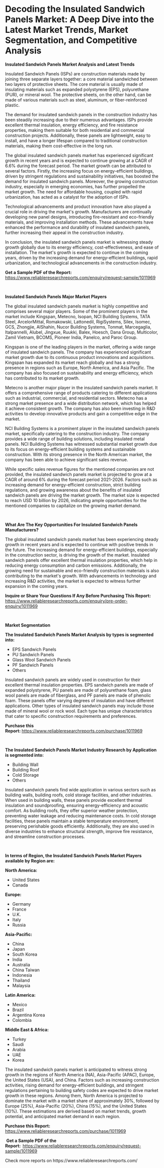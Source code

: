 <p><h1>Decoding the Insulated Sandwich Panels Market: A Deep Dive into the Latest Market Trends, Market Segmentation, and Competitive Analysis</h1></p><p><strong>Insulated Sandwich Panels Market Analysis and Latest Trends</strong></p>
<p><p>Insulated Sandwich Panels (ISPs) are construction materials made by joining three separate layers together: a core material sandwiched between two layers of protective sheets. The core material is usually made of insulating materials such as expanded polystyrene (EPS), polyurethane (PUR), or mineral wool. The protective sheets, on the other hand, can be made of various materials such as steel, aluminum, or fiber-reinforced plastic.</p><p>The demand for insulated sandwich panels in the construction industry has been steadily increasing due to their numerous advantages. ISPs provide excellent thermal insulation, energy efficiency, and fire resistance properties, making them suitable for both residential and commercial construction projects. Additionally, these panels are lightweight, easy to install, and have a longer lifespan compared to traditional construction materials, making them cost-effective in the long run.</p><p>The global insulated sandwich panels market has experienced significant growth in recent years and is expected to continue growing at a CAGR of 6.6% during the forecast period. The market growth can be attributed to several factors. Firstly, the increasing focus on energy-efficient buildings, driven by stringent regulations and sustainability initiatives, has boosted the demand for insulated sandwich panels. Moreover, the growing construction industry, especially in emerging economies, has further propelled the market growth. The need for affordable housing, coupled with rapid urbanization, has acted as a catalyst for the adoption of ISPs.</p><p>Technological advancements and product innovation have also played a crucial role in driving the market's growth. Manufacturers are continually developing new panel designs, introducing fire-resistant and eco-friendly materials, and improving installation methods. These advancements have enhanced the performance and durability of insulated sandwich panels, further increasing their appeal in the construction industry.</p><p>In conclusion, the insulated sandwich panels market is witnessing steady growth globally due to its energy efficiency, cost-effectiveness, and ease of installation. The market's growth is expected to continue in the coming years, driven by the increasing demand for energy-efficient buildings, rapid urbanization, and technological advancements in the construction industry.</p></p>
<p><strong>Get a Sample PDF of the Report:&nbsp;</strong> <a href="https://www.reliableresearchreports.com/enquiry/request-sample/1011969">https://www.reliableresearchreports.com/enquiry/request-sample/1011969</a></p>
<p>&nbsp;</p>
<p><strong>Insulated Sandwich Panels Major Market Players</strong></p>
<p><p>The global insulated sandwich panels market is highly competitive and comprises several major players. Some of the prominent players in the market include Kingspan, Metecno, Isopan, NCI Building Systems, TATA Steel, ArcelorMittal, Romakowski, Lattonedil, RigiSystems, Silex, Isomec, GCS, Zhongjie, AlShahin, Nucor Building Systems, Tonmat, Marcegaglia, Italpannelli, Alubel, Jingxue, Ruukki, Balex, Hoesch, Dana Group, Multicolor, Zamil Vietnam, BCOMS, Pioneer India, Panelco, and Paroc Group.</p><p>Kingspan is one of the leading players in the market, offering a wide range of insulated sandwich panels. The company has experienced significant market growth due to its continuous product innovations and acquisitions. Kingspan has expanded its market reach globally and has a strong presence in regions such as Europe, North America, and Asia Pacific. The company has also focused on sustainability and energy efficiency, which has contributed to its market growth.</p><p>Metecno is another major player in the insulated sandwich panels market. It offers a comprehensive range of products catering to different applications such as industrial, commercial, and residential sectors. Metecno has a strong market presence and a wide distribution network, which has helped it achieve consistent growth. The company has also been investing in R&D activities to develop innovative products and gain a competitive edge in the market.</p><p>NCI Building Systems is a prominent player in the insulated sandwich panels market, specifically catering to the construction industry. The company provides a wide range of building solutions, including insulated metal panels. NCI Building Systems has witnessed substantial market growth due to its focus on energy-efficient building systems and sustainable construction. With its strong presence in the North American market, the company has been able to achieve significant sales revenue.</p><p>While specific sales revenue figures for the mentioned companies are not provided, the insulated sandwich panels market is projected to grow at a CAGR of around 6% during the forecast period 2021-2026. Factors such as increasing demand for energy-efficient construction, strict building regulations, and growing awareness about the benefits of insulated sandwich panels are driving the market growth. The market size is expected to reach USD 10 billion by 2026, indicating ample opportunities for the mentioned companies to capitalize on the growing market demand.</p></p>
<p>&nbsp;</p>
<p><strong>What Are The Key Opportunities For Insulated Sandwich Panels Manufacturers?</strong></p>
<p><p>The global insulated sandwich panels market has been experiencing steady growth in recent years and is expected to continue with positive trends in the future. The increasing demand for energy-efficient buildings, especially in the construction sector, is driving the growth of the market. Insulated sandwich panels offer excellent thermal insulation properties, which help in reducing energy consumption and carbon emissions. Additionally, the growing need for sustainable and eco-friendly construction materials is also contributing to the market's growth. With advancements in technology and increasing R&D activities, the market is expected to witness further expansion in the coming years.</p></p>
<p><strong>Inquire or Share Your Questions If Any Before Purchasing This Report:</strong> <a href="https://www.reliableresearchreports.com/enquiry/pre-order-enquiry/1011969">https://www.reliableresearchreports.com/enquiry/pre-order-enquiry/1011969</a></p>
<p>&nbsp;</p>
<p><strong>Market Segmentation</strong></p>
<p><strong>The Insulated Sandwich Panels Market Analysis by types is segmented into:</strong></p>
<p><ul><li>EPS Sandwich Panels</li><li>PU Sandwich Panels</li><li>Glass Wool Sandwich Panels</li><li>PF Sandwich Panels</li><li>Others</li></ul></p>
<p><p>Insulated sandwich panels are widely used in construction for their excellent thermal insulation properties. EPS sandwich panels are made of expanded polystyrene, PU panels are made of polyurethane foam, glass wool panels are made of fiberglass, and PF panels are made of phenolic foam. These panels offer varying degrees of insulation and have different applications. Other types of insulated sandwich panels may include those made of mineral wool or rock wool. Each type has unique characteristics that cater to specific construction requirements and preferences.</p></p>
<p><strong>Purchase this Report:&nbsp;</strong><a href="https://www.reliableresearchreports.com/purchase/1011969">https://www.reliableresearchreports.com/purchase/1011969</a></p>
<p>&nbsp;</p>
<p><strong>The Insulated Sandwich Panels Market Industry Research by Application is segmented into:</strong></p>
<p><ul><li>Building Wall</li><li>Building Roof</li><li>Cold Storage</li><li>Others</li></ul></p>
<p><p>Insulated sandwich panels find wide application in various sectors such as building walls, building roofs, cold storage facilities, and other industries. When used in building walls, these panels provide excellent thermal insulation and soundproofing, ensuring energy-efficiency and acoustic comfort. As building roofs, they offer superior weather protection, preventing water leakage and reducing maintenance costs. In cold storage facilities, these panels maintain a stable temperature environment, preserving perishable goods efficiently. Additionally, they are also used in diverse industries to enhance structural strength, improve fire resistance, and streamline construction processes.</p></p>
<p>&nbsp;</p>
<p><strong>In terms of Region, the Insulated Sandwich Panels Market Players available by Region are:</strong></p>
<p>
    <p> <strong> North America: </strong>
        <ul>
            <li>United States</li>
            <li>Canada</li>
        </ul>
        </p> 
    <p> <strong> Europe: </strong>
        <ul>
            <li>Germany</li>
            <li>France</li>
            <li>U.K.</li>
            <li>Italy</li>
            <li>Russia</li>
        </ul>
        </p> 
    <p> <strong> Asia-Pacific: </strong>
        <ul>
            <li>China</li>
            <li>Japan</li>
            <li>South Korea</li>
            <li>India</li>
            <li>Australia</li>
            <li>China Taiwan</li>
            <li>Indonesia</li>
            <li>Thailand</li>
            <li>Malaysia</li>
        </ul>
        </p> 
    <p> <strong> Latin America: </strong>
        <ul>
            <li>Mexico</li>
            <li>Brazil</li>
            <li>Argentina Korea</li>
            <li>Colombia</li>
        </ul>
        </p> 
    <p> <strong> Middle East & Africa: </strong>
        <ul>
            <li>Turkey</li>
            <li>Saudi</li>
            <li>Arabia</li>
            <li>UAE</li>
            <li>Korea</li>
        </ul>
    </p>
    </p>
<p><p>The insulated sandwich panels market is anticipated to witness strong growth in the regions of North America (NA), Asia-Pacific (APAC), Europe, the United States (USA), and China. Factors such as increasing construction activities, rising demand for energy-efficient buildings, and stringent regulations pertaining to building safety codes are expected to drive market growth in these regions. Among them, North America is projected to dominate the market with a market share of approximately 30%, followed by Europe (25%), Asia-Pacific (20%), China (15%), and the United States (10%). These estimations are derived based on market trends, growth potential, and anticipated market demand in each region.</p></p>
<p><strong>Purchase this Report: </strong><a href="https://www.reliableresearchreports.com/purchase/1011969">https://www.reliableresearchreports.com/purchase/1011969</a></p>
<p>&nbsp;<strong>Get a Sample PDF of the Report:&nbsp;&nbsp;</strong><a href="https://www.reliableresearchreports.com/enquiry/request-sample/1011969">https://www.reliableresearchreports.com/enquiry/request-sample/1011969</a></p>
<p><strong></strong></p>
<p>Check more reports on https://www.reliableresearchreports.com/</p>